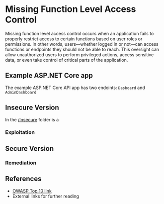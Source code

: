 # Missing Function Level Access Control
Missing function level access control occurs when an application fails to properly restrict access to certain functions based on user roles or permissions. In other words, users—whether logged in or not—can access functions or endpoints they should not be able to reach. This oversight can allow unauthorized users to perform privileged actions, access sensitive data, or even take control of critical parts of the application.

## Example ASP.NET Core app
The example ASP.NET Core API app has two endoints: `Dasboard` and `AdminDashboard`

## Insecure Version 
In the [/Insecure](./Insecure/) folder is a 

### Exploitation

## Secure Version

### Remediation


## References
- [OWASP Top 10 link](https://owasp.org/Top10/A01_2021-Broken_Access_Control/)
- External links for further reading
